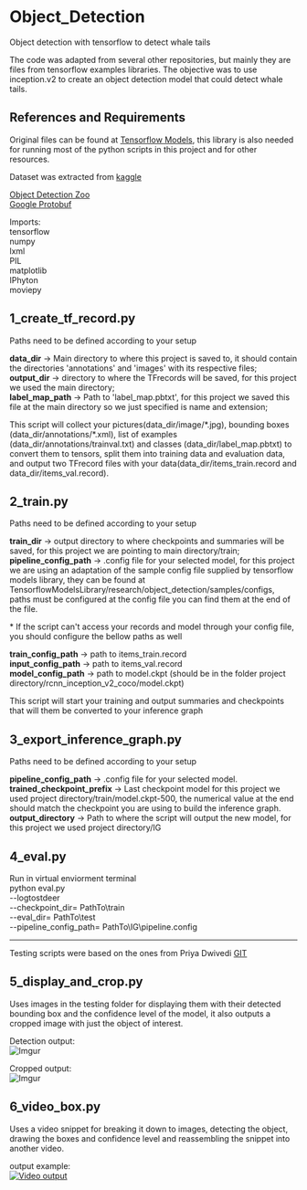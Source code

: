 # Object_Detection
Object detection with tensorflow to detect whale tails

The code was adapted from several other repositories, but mainly they are files from tensorflow examples libraries.
The objective was to use inception.v2 to create an object detection model that could detect whale tails. 

## References and Requirements
Original files can be found at [Tensorflow Models](https://github.com/tensorflow/models), this library is also needed for running most of the python scripts in this project and for other resources.  

Dataset was extracted from [kaggle](https://www.kaggle.com/c/humpback-whale-identification)  

[Object Detection Zoo](https://github.com/tensorflow/models/blob/master/research/object_detection/g3doc/detection_model_zoo.md)  
[Google Protobuf](https://github.com/protocolbuffers/protobuf)

Imports:  
tensorflow  
numpy  
lxml  
PIL  
matplotlib  
IPhyton  
moviepy  


## 1_create_tf_record.py  
Paths need to be defined according to your setup

**data_dir** -> Main directory to where this project is saved to, it should contain the directories 'annotations' and 'images' with its respective files;  
**output_dir** -> directory to where the TFrecords will be saved, for this project we used the main directory;  
**label_map_path** -> Path to 'label_map.pbtxt', for this project we saved this file at the main directory so we just specified is name and extension;  

This script will collect your pictures(data_dir/image/&ast;.jpg), bounding boxes (data_dir/annotations/&ast;.xml), list of examples (data_dir/annotations/trainval.txt) and classes (data_dir/label_map.pbtxt) to convert them to tensors, split them into training data and evaluation data, and output two TFrecord files with your data(data_dir/items_train.record and data_dir/items_val.record).  

## 2_train.py  
Paths need to be defined according to your setup  

**train_dir** -> output directory to where checkpoints and summaries will be saved, for this project we are pointing to main directory/train;  
**pipeline_config_path** -> .config file for your selected model, for this project we are using an adaptation of the sample config file supplied by tensorflow models library, they can be found at TensorflowModelsLibrary/research/object_detection/samples/configs, paths must be configured at the config file you can find them at the end of the file.  

&ast; If the script can't access your records and model through your config file, you should configure the bellow paths as well  

**train_config_path** -> path to items_train.record  
**input_config_path** -> path to items_val.record  
**model_config_path** -> path to model.ckpt (should be in the folder project directory/rcnn_inception_v2_coco/model.ckpt) 

This script will start your training and output summaries and checkpoints that will them be converted to your inference graph

## 3_export_inference_graph.py  
Paths need to be defined according to your setup  

**pipeline_config_path** -> .config file for your selected model.  
**trained_checkpoint_prefix** -> Last checkpoint model for this project we used project directory/train/model.ckpt-500, the numerical value at the end should match the checkpoint you are using to build the inference graph.  
**output_directory** -> Path to where the script will output the new model, for this project we used project directory/IG  

## 4_eval.py 
Run in virtual enviorment terminal  
python eval.py  
        --logtostdeer  
        --checkpoint_dir= PathTo\train  
        --eval_dir= PathTo\test  
        --pipeline_config_path=‪ PathTo\IG\pipeline.config  
  

---
Testing scripts were based on the ones from Priya Dwivedi [GIT](https://github.com/priya-dwivedi/Deep-Learning)

## 5_display_and_crop.py  
Uses images in the testing folder for displaying them with their detected bounding box and the confidence level of the model, it also outputs a cropped image with just the object of interest.  

Detection output:  
![Imgur](https://i.imgur.com/z6sZHOT.png)  

Cropped output:  
![Imgur](https://i.imgur.com/grB9cyQ.jpg)  

## 6_video_box.py
Uses a video snippet for breaking it down to images, detecting the object, drawing the boxes and confidence level and reassembling the snippet into another video.  

output example:  
[![Video output](http://img.youtube.com/vi/UNSm_3amiww/0.jpg)](https://youtu.be/UNSm_3amiww)
